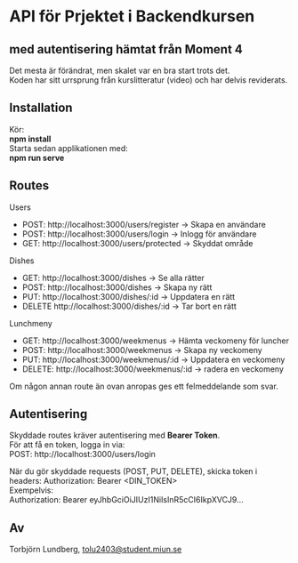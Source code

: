 # API för Prjektet i Backendkursen
## med autentisering hämtat från Moment 4   
Det mesta är förändrat, men skalet var en bra start trots det.  
Koden har sitt urrsprung från kurslitteratur (video) och har delvis reviderats.  

## Installation  
Kör:   
**npm install**  
Starta sedan applikationen med:   
**npm run serve**  

## Routes  
Users     
* POST:     http://localhost:3000/users/register    -> Skapa en användare  
* POST:     http://localhost:3000/users/login 		-> Inlogg för användare  
* GET:      http://localhost:3000/users/protected   -> Skyddat område      

Dishes  
* GET:      http://localhost:3000/dishes            -> Se alla rätter
* POST:     http://localhost:3000/dishes            -> Skapa ny rätt
* PUT:      http://localhost:3000/dishes/:id        -> Uppdatera en rätt     
* DELETE    http://localhost:3000/dishes/:id        -> Tar bort en rätt  

Lunchmeny  
* GET:      http://localhost:3000/weekmenus         -> Hämta veckomeny för luncher
* POST:     http://localhost:3000/weekmenus         -> Skapa ny veckomeny
* PUT:      http://localhost:3000/weekmenus/:id     -> Uppdatera en veckomeny
* DELETE:   http://localhost:3000/weekmenus/:id     -> radera en veckomeny 

Om någon annan route än ovan anropas ges ett felmeddelande som svar.  

## Autentisering
Skyddade routes kräver autentisering med **Bearer Token**.  
För att få en token, logga in via:  
POST: http://localhost:3000/users/login

När du gör skyddade requests (POST, PUT, DELETE), skicka token i headers:
Authorization: Bearer <DIN_TOKEN>  
Exempelvis:   
Authorization: Bearer eyJhbGciOiJIUzI1NiIsInR5cCI6IkpXVCJ9...

## Av  
Torbjörn Lundberg, tolu2403@student.miun.se   

